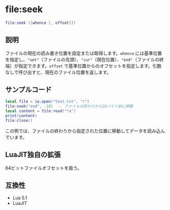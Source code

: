 # file:seek

```lua
file:seek ([whence [, offset]])
```

## 説明

ファイルの現在の読み書き位置を設定または取得します。`whence` には基準位置を指定し、`"set"`（ファイルの先頭）、`"cur"`（現在位置）、`"end"`（ファイルの終端）が指定できます。`offset` で基準位置からのオフセットを指定します。引数なしで呼び出すと、現在のファイル位置を返します。

## サンプルコード

```lua
local file = io.open("test.txt", "r")
file:seek("end", -10)  -- ファイルの終わりから10バイト前に移動
local content = file:read("*a")
print(content)
file:close()
```

この例では、ファイルの終わりから指定された位置に移動してデータを読み込んでいます。

## LuaJIT独自の拡張

64ビットファイルオフセットを扱う。

## 互換性

- Lua 5.1
- LuaJIT